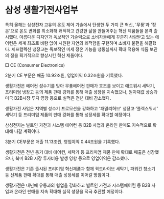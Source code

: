# 삼성 생활가전사업부

특히 올해는 삼성전자 고유의 온도 제어 기술에서 탄생한 두 가지 큰 혁신, '무풍'과 '정온'으로 온도 변화를 최소화해 쾌적하고 건강한 삶을 만들어주는 혁신 제품들을 본격 출시했다. 아름다운 디자인과 독보적인 기술력으로 소비자들에게 꾸준히 사랑받고 있는 에어컨은 세계 최초로 바람 없이 시원한 자연의 쾌적함을 구현하며 소비자 불편을 해결했다. 셰프컬렉션 냉장고는 독보적인 미세 정온 기능을 냉동실까지 확대 적용해 식품 보관의 질을 획기적으로 향상시킨 혁신 제품이다. 



□ CE (Consumer Electronics)

2분기 CE 부문은 매출 10.92조원, 영업이익 0.32조원을 기록했다.


생활가전은 에어컨 성수기를 맞아 무풍에어컨 판매가 호조를 보이고  애드워시 세탁기, 프리미엄 냉장고 등의 제품 판매 강화를 통해 매출 성장을 지속했으나, 원자재값 상승과 미국 B2B시장 투자 영향 등으로 실적은 전년 대비 감소했다.


생활가전 사업은 지역별 성수기 프로모션을 강화하고 '패밀리허브' 냉장고·'플렉스워시' 세탁기 등 프리미엄 제품의 판매 강화를 통해 성장세를 확대할 예정이다.

삼성전자는 빌트인 가전과 시스템 에어컨 등 B2B 사업과 온라인 판매도 지속적으로 확대해 나갈 계획이다.



3분기 CE부문은 매출 11.13조원, 영업이익 0.44조원을 기록했다.

생활가전은 전년 동기 대비 에어컨, 세탁기 등 프리미엄 제품 판매 확대로 매출은 성장했으나, 북미 B2B 시장 투자비용 발생 영향 등으로 영업이익은 감소했다. 	

생활가전은 기존 출시된 프리미엄 혁신제품과 함께 퀵드라이브 세탁기, 파워건 청소기 등 신제품 판매 확대를 통해 매출 성장세를 이어갈 방침이다.

생활가전은 내년에 유통과의 협업을 강화하고 빌트인 가전과 시스템에어컨 등 B2B 사업과 온라인 판매를 지속 확대해 실적 성장을 적극 추진할 예정이다.